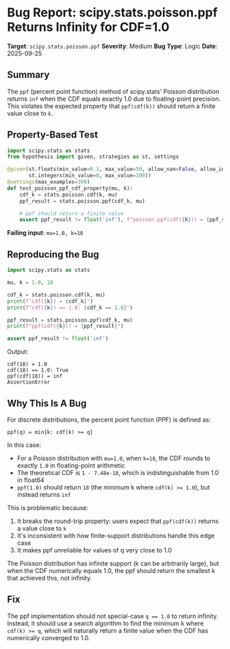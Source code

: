 # Bug Report: scipy.stats.poisson.ppf Returns Infinity for CDF=1.0

**Target**: `scipy.stats.poisson.ppf`
**Severity**: Medium
**Bug Type**: Logic
**Date**: 2025-09-25

## Summary

The `ppf` (percent point function) method of scipy.stats' Poisson distribution returns `inf` when the CDF equals exactly 1.0 due to floating-point precision. This violates the expected property that `ppf(cdf(k))` should return a finite value close to `k`.

## Property-Based Test

```python
import scipy.stats as stats
from hypothesis import given, strategies as st, settings

@given(st.floats(min_value=0.1, max_value=50, allow_nan=False, allow_infinity=False),
       st.integers(min_value=0, max_value=100))
@settings(max_examples=300)
def test_poisson_ppf_cdf_property(mu, k):
    cdf_k = stats.poisson.cdf(k, mu)
    ppf_result = stats.poisson.ppf(cdf_k, mu)

    # ppf should return a finite value
    assert ppf_result != float('inf'), f"poisson.ppf(cdf({k})) = {ppf_result}, should be finite"
```

**Failing input**: `mu=1.0, k=18`

## Reproducing the Bug

```python
import scipy.stats as stats

mu, k = 1.0, 18

cdf_k = stats.poisson.cdf(k, mu)
print(f"cdf({k}) = {cdf_k}")
print(f"cdf({k}) == 1.0: {cdf_k == 1.0}")

ppf_result = stats.poisson.ppf(cdf_k, mu)
print(f"ppf(cdf({k})) = {ppf_result}")

assert ppf_result != float('inf')
```

Output:
```
cdf(18) = 1.0
cdf(18) == 1.0: True
ppf(cdf(18)) = inf
AssertionError
```

## Why This Is A Bug

For discrete distributions, the percent point function (PPF) is defined as:

```
ppf(q) = min{k: cdf(k) >= q}
```

In this case:
- For a Poisson distribution with `mu=1.0`, when `k=18`, the CDF rounds to exactly `1.0` in floating-point arithmetic
- The theoretical CDF is `1 - 7.48e-18`, which is indistinguishable from 1.0 in float64
- `ppf(1.0)` should return `18` (the minimum k where `cdf(k) >= 1.0`), but instead returns `inf`

This is problematic because:
1. It breaks the round-trip property: users expect that `ppf(cdf(k))` returns a value close to `k`
2. It's inconsistent with how finite-support distributions handle this edge case
3. It makes ppf unreliable for values of q very close to 1.0

The Poisson distribution has infinite support (k can be arbitrarily large), but when the CDF numerically equals 1.0, the ppf should return the smallest k that achieved this, not infinity.

## Fix

The ppf implementation should not special-case `q == 1.0` to return infinity. Instead, it should use a search algorithm to find the minimum k where `cdf(k) >= q`, which will naturally return a finite value when the CDF has numerically converged to 1.0.